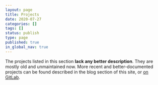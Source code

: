 ```yaml
---
layout: page
title: Projects
date: 2020-07-27
categories: []
tags: []
status: publish
type: page
published: true
in_global_nav: true
---
```


The projects listed in this section **lack any better description**. They are
mostly old and unmaintained now. More recent and better-documented projects can
be found described in the blog section of this site, or [on
GitLab](https://gitlab.com/taricorp/).

